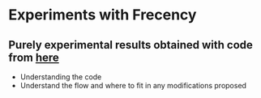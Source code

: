 # Experiments with Frecency

## Purely experimental results obtained with code from [here](<https://github.com/florian/federated-learning/>)

- Understanding the code
- Understand the flow and where to fit in any modifications proposed
